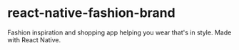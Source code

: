 # react-native-fashion-brand
 Fashion inspiration and shopping app helping you wear that's in style. Made with React Native.
